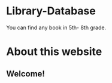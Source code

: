 # Library-Database
You can find any book in 5th- 8th grade.


<body>
  <h1>About this website</h1>
  <div id="introduction">
    <h2>Welcome!</h2>
